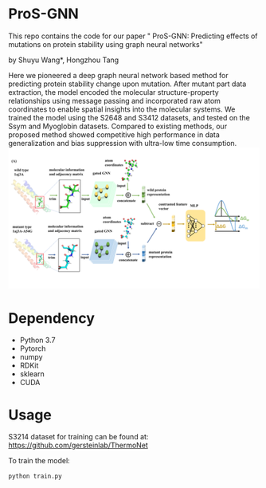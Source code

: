 # ProS-GNN

This repo contains the code for our paper " ProS-GNN: Predicting effects of mutations on protein stability using graph neural networks"

by Shuyu Wang*, Hongzhou Tang

Here we pioneered a deep graph neural network based method for predicting protein stability change upon mutation. After mutant part data extraction, the model encoded the molecular structure-property relationships using message passing and incorporated raw atom coordinates to enable spatial insights into the molecular systems. We trained the model using the S2648 and S3412 datasets, and tested on the Ssym and Myoglobin datasets. Compared to existing methods, our proposed method showed competitive high performance in data generalization and bias suppression with ultra-low time consumption.
![GitHub Logo](/fig1(A).png)

# Dependency
* Python 3.7
* Pytorch
* numpy
* RDKit
* sklearn
* CUDA

# Usage
S3214 dataset for training can be found at: https://github.com/gersteinlab/ThermoNet

To train the model:
```
python train.py
```

